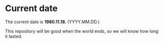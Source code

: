 # Current date

The current date is **1980.11.18.** (YYYY.MM.DD.)

This repository will be good when the world ends, so we will know how long it lasted.